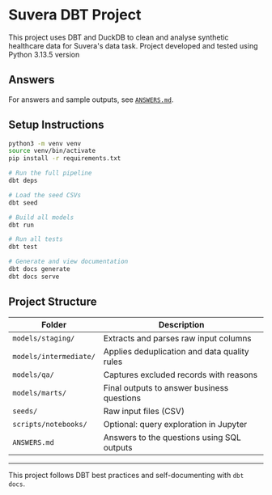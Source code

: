# Suvera DBT Project

This project uses DBT and DuckDB to clean and analyse synthetic healthcare data for Suvera's data task.  Project developed and tested using Python 3.13.5 version

## Answers

For answers and sample outputs, see [`ANSWERS.md`](./ANSWERS.md).

## Setup Instructions

```bash
python3 -m venv venv
source venv/bin/activate
pip install -r requirements.txt

# Run the full pipeline
dbt deps

# Load the seed CSVs
dbt seed

# Build all models
dbt run

# Run all tests
dbt test

# Generate and view documentation
dbt docs generate
dbt docs serve
```

## Project Structure

| Folder                 | Description                                  |
| ---------------------- | -------------------------------------------- |
| `models/staging/`      | Extracts and parses raw input columns        |
| `models/intermediate/` | Applies deduplication and data quality rules |
| `models/qa/`           | Captures excluded records with reasons       |
| `models/marts/`        | Final outputs to answer business questions   |
| `seeds/`               | Raw input files (CSV)                        |
| `scripts/notebooks/`   | Optional: query exploration in Jupyter       |
| `ANSWERS.md`           | Answers to the questions using SQL outputs   |




---

This project follows DBT best practices and self-documenting with `dbt docs`.
